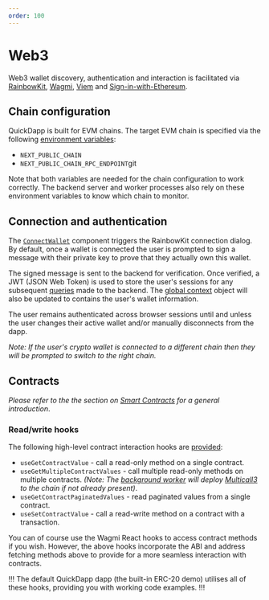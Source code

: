 ```yaml
---
order: 100
---
```


# Web3

Web3 wallet discovery, authentication and interaction is facilitated via [RainbowKit](rainbowkit.com), [Wagmi](https://wagmi.sh/), [Viem](https://viem.sh/) and [Sign-in-with-Ethereum](https://docs.login.xyz/general-information/siwe-overview).

## Chain configuration

QuickDapp is built for EVM chains. The target EVM chain is specified via the following [environment variables](../environment-variables.md):

* `NEXT_PUBLIC_CHAIN`
* `NEXT_PUBLIC_CHAIN_RPC_ENDPOINT`git 

Note that both variables are needed for the chain configuration to work correctly. The backend server and worker processes also rely on these environment variables to know which chain to monitor.

## Connection and authentication

The [`ConnectWallet`](https://github.com/QuickDapp/QuickDapp/tree/master/src/frontend/components/ConnectWallet.tsx) component triggers the RainbowKit connection dialog. By default, once a wallet is connected the user is prompted to sign a message with their private key to prove that they actually own this wallet. 

The signed message is sent to the backend for verification. Once verified, a JWT (JSON Web Token) is used to store the user's sessions for any subsequent [queries](./graphql.md) made to the backend. The [global context](./global.md) object will also be updated to contains the user's wallet information.

The user remains authenticated across browser sessions until and unless the user changes their active wallet and/or manually disconnects from the dapp.

_Note: If the user's crypto wallet is connected to a different chain then they will be prompted to switch to the right chain._

## Contracts

_Please refer to the the section on [Smart Contracts](../smart-contracts/index.md) for a general introduction_.

### Read/write hooks

The following high-level contract interaction hooks are [provided](https://github.com/QuickDapp/QuickDapp/tree/master/src/frontend/hooks/contracts.ts):

* `useGetContractValue` - call a read-only method on a single contract.
* `useGetMultipleContractValues` - call multiple read-only methods on multiple contracts. _(Note: The [background worker](../worker/index.md) will deploy [Multicall3](https://www.multicall3.com/) to the chain if not already present)_.
* `useGetContractPaginatedValues` - read paginated values from a single contract.
* `useSetContractValue` - call a read-write method on a contract with a transaction.

You can of course use the Wagmi React hooks to access contract methods if you wish. However, the above hooks incorporate the ABI and address fetching methods above to provide for a more seamless interaction with contracts.

!!!
The default QuickDapp dapp (the built-in ERC-20 demo) utilises all of these hooks, providing you with working code examples.
!!!
